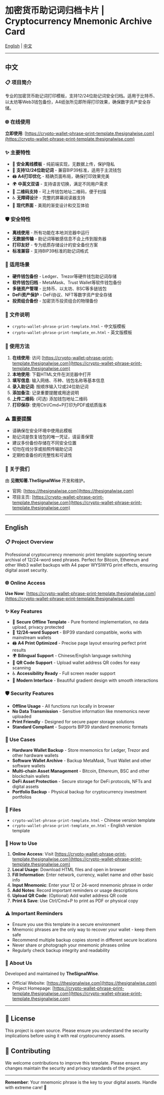 # 加密货币助记词归档卡片 | Cryptocurrency Mnemonic Archive Card

[English](#english) | [中文](#中文)

---

## 中文

### 📋 项目简介

专业的加密货币助记词打印模板，支持12/24位助记词安全归档。适用于比特币、以太坊等Web3钱包备份，A4纸张所见即所得打印效果，确保数字资产安全存储。

### 🌐 在线使用

**立即使用**: [https://crypto-wallet-phrase-print-template.thesignalwise.com](https://crypto-wallet-phrase-print-template.thesignalwise.com)

### ✨ 主要特性

- 🔐 **安全离线模板** - 纯前端实现，无数据上传，保护隐私
- 📝 **支持12/24位助记词** - 兼容BIP39标准，适用于主流钱包
- 🖨️ **A4打印优化** - 精确页面布局，确保打印效果完美
- 🌍 **中英文双语** - 支持语言切换，满足不同用户需求
- 📱 **二维码支持** - 可上传钱包地址二维码，便于扫描
- ♿ **无障碍设计** - 完整的屏幕阅读器支持
- 🎨 **现代界面** - 美观的渐变设计和交互体验

### 🛡️ 安全特性

- **离线使用** - 所有功能在本地浏览器中运行
- **无数据传输** - 助记词等敏感信息不会上传到服务器
- **打印友好** - 专为纸质存储设计的安全备份方案
- **标准兼容** - 支持BIP39标准的助记词格式

### 🎯 适用场景

- **硬件钱包备份** - Ledger、Trezor等硬件钱包助记词存储
- **软件钱包归档** - MetaMask、Trust Wallet等软件钱包备份
- **多链资产管理** - 比特币、以太坊、BSC等多链钱包
- **DeFi资产保护** - DeFi协议、NFT等数字资产安全存储
- **投资组合备份** - 加密货币投资组合的物理备份

### 📁 文件说明

- `crypto-wallet-phrase-print-template.html` - 中文版模板
- `crypto-wallet-phrase-print-template_en.html` - 英文版模板

### 🚀 使用方法

1. **在线使用**: 访问 [https://crypto-wallet-phrase-print-template.thesignalwise.com](https://crypto-wallet-phrase-print-template.thesignalwise.com)
2. **本地使用**: 下载HTML文件在浏览器中打开
3. **填写信息**: 输入网络、币种、钱包名称等基本信息
4. **录入助记词**: 按顺序输入12或24位助记词
5. **添加备注**: 记录重要提醒或用途说明
6. **上传二维码**: (可选) 添加钱包地址二维码
7. **打印保存**: 使用Ctrl/Cmd+P打印为PDF或纸质版本

### ⚠️ 重要提醒

- 请确保在安全环境中使用此模板
- 助记词是恢复钱包的唯一凭证，请妥善保管
- 建议多份备份存储在不同安全位置
- 切勿在线分享或拍照传输助记词
- 定期检查备份的完整性和可读性

### 🏢 关于我们

由 **见微知著.TheSignalWise** 开发和维护。

- 官网: [https://thesignalwise.com](https://thesignalwise.com)
- 项目主页: [https://crypto-wallet-phrase-print-template.thesignalwise.com](https://crypto-wallet-phrase-print-template.thesignalwise.com)

---

## English

### 📋 Project Overview

Professional cryptocurrency mnemonic print template supporting secure archival of 12/24-word seed phrases. Perfect for Bitcoin, Ethereum and other Web3 wallet backups with A4 paper WYSIWYG print effects, ensuring digital asset security.

### 🌐 Online Access

**Use Now**: [https://crypto-wallet-phrase-print-template.thesignalwise.com](https://crypto-wallet-phrase-print-template.thesignalwise.com)

### ✨ Key Features

- 🔐 **Secure Offline Template** - Pure frontend implementation, no data upload, privacy protected
- 📝 **12/24-word Support** - BIP39 standard compatible, works with mainstream wallets
- 🖨️ **A4 Print Optimized** - Precise page layout ensuring perfect print results
- 🌍 **Bilingual Support** - Chinese/English language switching
- 📱 **QR Code Support** - Upload wallet address QR codes for easy scanning
- ♿ **Accessibility Ready** - Full screen reader support
- 🎨 **Modern Interface** - Beautiful gradient design with smooth interactions

### 🛡️ Security Features

- **Offline Usage** - All functions run locally in browser
- **No Data Transmission** - Sensitive information like mnemonics never uploaded
- **Print Friendly** - Designed for secure paper storage solutions
- **Standard Compliant** - Supports BIP39 standard mnemonic formats

### 🎯 Use Cases

- **Hardware Wallet Backup** - Store mnemonics for Ledger, Trezor and other hardware wallets
- **Software Wallet Archive** - Backup MetaMask, Trust Wallet and other software wallets
- **Multi-chain Asset Management** - Bitcoin, Ethereum, BSC and other blockchain wallets
- **DeFi Asset Protection** - Secure storage for DeFi protocols, NFTs and digital assets
- **Portfolio Backup** - Physical backup for cryptocurrency investment portfolios

### 📁 Files

- `crypto-wallet-phrase-print-template.html` - Chinese version template
- `crypto-wallet-phrase-print-template_en.html` - English version template

### 🚀 How to Use

1. **Online Access**: Visit [https://crypto-wallet-phrase-print-template.thesignalwise.com](https://crypto-wallet-phrase-print-template.thesignalwise.com)
2. **Local Usage**: Download HTML files and open in browser
3. **Fill Information**: Enter network, currency, wallet name and other basic info
4. **Input Mnemonic**: Enter your 12 or 24-word mnemonic phrase in order
5. **Add Notes**: Record important reminders or usage descriptions
6. **Upload QR Code**: (Optional) Add wallet address QR code
7. **Print & Save**: Use Ctrl/Cmd+P to print as PDF or physical copy

### ⚠️ Important Reminders

- Ensure you use this template in a secure environment
- Mnemonic phrases are the only way to recover your wallet - keep them safe
- Recommend multiple backup copies stored in different secure locations
- Never share or photograph your mnemonic phrases online
- Regularly check backup integrity and readability

### 🏢 About Us

Developed and maintained by **TheSignalWise**.

- Official Website: [https://thesignalwise.com](https://thesignalwise.com)
- Project Homepage: [https://crypto-wallet-phrase-print-template.thesignalwise.com](https://crypto-wallet-phrase-print-template.thesignalwise.com)

---

## 📄 License

This project is open source. Please ensure you understand the security implications before using it with real cryptocurrency assets.

## 🤝 Contributing

We welcome contributions to improve this template. Please ensure any changes maintain the security and privacy standards of the project.

---

**Remember**: Your mnemonic phrase is the key to your digital assets. Handle with extreme care! 🔐
